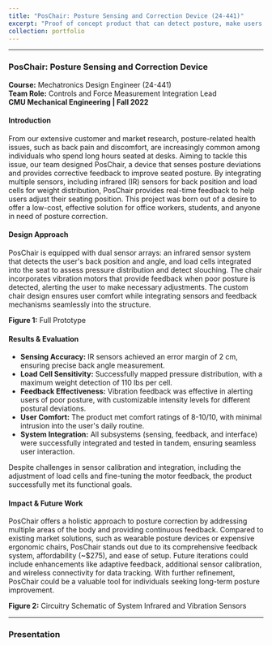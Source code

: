 ```yaml
---
title: "PosChair: Posture Sensing and Correction Device (24-441)"
excerpt: "Proof of concept product that can detect posture, make users aware of their posture, and correct that behavior for people seated at a desk. <br/><img src='/images/POSCHAIR.png'>"
collection: portfolio
---
```


---
### PosChair: Posture Sensing and Correction Device  
**Course:** Mechatronics Design Engineer (24-441)  
**Team Role:** Controls and Force Measurement Integration Lead  
**CMU Mechanical Engineering | Fall 2022**

#### Introduction  
From our extensive customer and market research, posture-related health issues, such as back pain and discomfort, are increasingly common among individuals who spend long hours seated at desks. Aiming to tackle this issue, our team designed PosChair, a device that senses posture deviations and provides corrective feedback to improve seated posture. By integrating multiple sensors, including infrared (IR) sensors for back position and load cells for weight distribution, PosChair provides real-time feedback to help users adjust their seating position. This project was born out of a desire to offer a low-cost, effective solution for office workers, students, and anyone in need of posture correction.

#### Design Approach  
PosChair is equipped with dual sensor arrays: an infrared sensor system that detects the user's back position and angle, and load cells integrated into the seat to assess pressure distribution and detect slouching. The chair incorporates vibration motors that provide feedback when poor posture is detected, alerting the user to make necessary adjustments. The custom chair design ensures user comfort while integrating sensors and feedback mechanisms seamlessly into the structure.

**Figure 1:** Full Prototype  

#### Results & Evaluation  
- **Sensing Accuracy:** IR sensors achieved an error margin of 2 cm, ensuring precise back angle measurement.  
- **Load Cell Sensitivity:** Successfully mapped pressure distribution, with a maximum weight detection of 110 lbs per cell.  
- **Feedback Effectiveness:** Vibration feedback was effective in alerting users of poor posture, with customizable intensity levels for different postural deviations.  
- **User Comfort:** The product met comfort ratings of 8-10/10, with minimal intrusion into the user's daily routine.  
- **System Integration:** All subsystems (sensing, feedback, and interface) were successfully integrated and tested in tandem, ensuring seamless user interaction.

Despite challenges in sensor calibration and integration, including the adjustment of load cells and fine-tuning the motor feedback, the product successfully met its functional goals.

#### Impact & Future Work  
PosChair offers a holistic approach to posture correction by addressing multiple areas of the body and providing continuous feedback. Compared to existing market solutions, such as wearable posture devices or expensive ergonomic chairs, PosChair stands out due to its comprehensive feedback system, affordability (~$275), and ease of setup. Future iterations could include enhancements like adaptive feedback, additional sensor calibration, and wireless connectivity for data tracking. With further refinement, PosChair could be a valuable tool for individuals seeking long-term posture improvement.

**Figure 2:** Circuitry Schematic of System Infrared and Vibration Sensors  


---

### Presentation  
